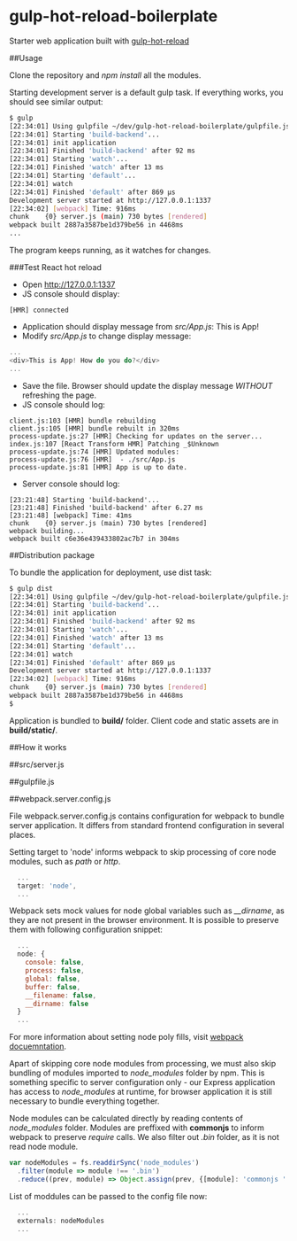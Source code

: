 # gulp-hot-reload-boilerplate

Starter web application built with [gulp-hot-reload](https://github.com/getjs/gulp-hot-reload)

##Usage

Clone the repository and *npm install* all the modules.

Starting development server is a default gulp task. If everything works, you should see similar output:

```bash
$ gulp
[22:34:01] Using gulpfile ~/dev/gulp-hot-reload-boilerplate/gulpfile.js
[22:34:01] Starting 'build-backend'...
[22:34:01] init application
[22:34:01] Finished 'build-backend' after 92 ms
[22:34:01] Starting 'watch'...
[22:34:01] Finished 'watch' after 13 ms
[22:34:01] Starting 'default'...
[22:34:01] watch
[22:34:01] Finished 'default' after 869 μs
Development server started at http://127.0.0.1:1337
[22:34:02] [webpack] Time: 916ms
chunk    {0} server.js (main) 730 bytes [rendered]
webpack built 2887a3587be1d379be56 in 4468ms
...
```
The program keeps running, as it watches for changes.

###Test React hot reload

- Open http://127.0.0.1:1337
- JS console should display:
```
[HMR] connected
```
- Application should display message from *src/App.js*: This is App!
- Modify *src/App.js* to change display message:
```javascript
...
<div>This is App! How do you do?</div>
...
```
- Save the file. Browser should update the display message *WITHOUT* refreshing the page.
- JS console should log:
```
client.js:103 [HMR] bundle rebuilding
client.js:105 [HMR] bundle rebuilt in 320ms
process-update.js:27 [HMR] Checking for updates on the server...
index.js:107 [React Transform HMR] Patching _$Unknown
process-update.js:74 [HMR] Updated modules:
process-update.js:76 [HMR]  - ./src/App.js
process-update.js:81 [HMR] App is up to date.
```
- Server console should log:
```
[23:21:48] Starting 'build-backend'...
[23:21:48] Finished 'build-backend' after 6.27 ms
[23:21:48] [webpack] Time: 41ms
chunk    {0} server.js (main) 730 bytes [rendered]
webpack building...
webpack built c6e36e439433802ac7b7 in 304ms
```

##Distribution package

To bundle the application for deployment, use dist task:

```bash
$ gulp dist
[22:34:01] Using gulpfile ~/dev/gulp-hot-reload-boilerplate/gulpfile.js
[22:34:01] Starting 'build-backend'...
[22:34:01] init application
[22:34:01] Finished 'build-backend' after 92 ms
[22:34:01] Starting 'watch'...
[22:34:01] Finished 'watch' after 13 ms
[22:34:01] Starting 'default'...
[22:34:01] watch
[22:34:01] Finished 'default' after 869 μs
Development server started at http://127.0.0.1:1337
[22:34:02] [webpack] Time: 916ms
chunk    {0} server.js (main) 730 bytes [rendered]
webpack built 2887a3587be1d379be56 in 4468ms
$
```

Application is bundled to **build/** folder. Client code and static assets are in **build/static/**.

##How it works

##src/server.js

##gulpfile.js

##webpack.server.config.js

File webpack.server.config.js contains configuration for webpack to bundle server application. It differs from standard frontend configuration in several places.

Setting target to 'node' informs webpack to skip processing of core node modules, such as *path* or *http*.
```javascript
  ...
  target: 'node',
  ...
```

Webpack sets mock values for node global variables such as *__dirname*, as they are not present in the browser environment. It is possible to preserve them with following configuration snippet:
```javascript
  ...
  node: {
    console: false,
    process: false,
    global: false,
    buffer: false,
    __filename: false,
    __dirname: false
  }
  ...
```
For more information about setting node poly fills, visit [webpack docuemntation](http://webpack.github.io/docs/configuration.html#node).

Apart of skipping core node modules from processing, we must also skip bundling of modules imported to *node_modules* folder by npm. This is something specific to server configuration only - our Express application has access to *node_modules* at runtime, for browser application it is still necessary to bundle everything together.

Node modules can be calculated directly by reading contents of *node_modules* folder. Modules are preffixed with __commonjs__ to inform webpack to preserve *require* calls. We also filter out *.bin* folder, as it is not read node module.
```javascript
var nodeModules = fs.readdirSync('node_modules')
  .filter(module => module !== '.bin')
  .reduce((prev, module) => Object.assign(prev, {[module]: 'commonjs ' + module}), {})
```

List of moddules can be passed to the config file now:
```javascript
  ...
  externals: nodeModules
  ...
```



